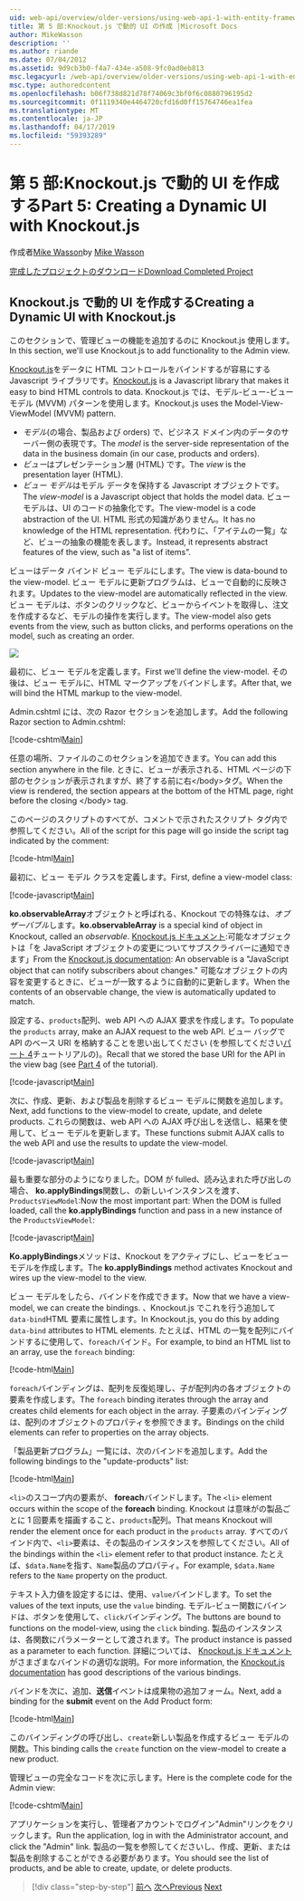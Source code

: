 ```yaml
---
uid: web-api/overview/older-versions/using-web-api-1-with-entity-framework-5/using-web-api-with-entity-framework-part-5
title: 第 5 部:Knockout.js で動的 UI の作成 |Microsoft Docs
author: MikeWasson
description: ''
ms.author: riande
ms.date: 07/04/2012
ms.assetid: 9d9cb3b0-f4a7-434e-a508-9fc0ad0eb813
msc.legacyurl: /web-api/overview/older-versions/using-web-api-1-with-entity-framework-5/using-web-api-with-entity-framework-part-5
msc.type: authoredcontent
ms.openlocfilehash: b06f738d821d78f74069c3bf0f6c0880796195d2
ms.sourcegitcommit: 0f1119340e4464720cfd16d0ff15764746ea1fea
ms.translationtype: MT
ms.contentlocale: ja-JP
ms.lasthandoff: 04/17/2019
ms.locfileid: "59393289"
---
```

# <a name="part-5-creating-a-dynamic-ui-with-knockoutjs"></a><span data-ttu-id="f3f99-102">第 5 部:Knockout.js で動的 UI を作成する</span><span class="sxs-lookup"><span data-stu-id="f3f99-102">Part 5: Creating a Dynamic UI with Knockout.js</span></span>

<span data-ttu-id="f3f99-103">作成者[Mike Wasson](https://github.com/MikeWasson)</span><span class="sxs-lookup"><span data-stu-id="f3f99-103">by [Mike Wasson](https://github.com/MikeWasson)</span></span>

[<span data-ttu-id="f3f99-104">完成したプロジェクトのダウンロード</span><span class="sxs-lookup"><span data-stu-id="f3f99-104">Download Completed Project</span></span>](http://code.msdn.microsoft.com/ASP-NET-Web-API-with-afa30545)

## <a name="creating-a-dynamic-ui-with-knockoutjs"></a><span data-ttu-id="f3f99-105">Knockout.js で動的 UI を作成する</span><span class="sxs-lookup"><span data-stu-id="f3f99-105">Creating a Dynamic UI with Knockout.js</span></span>

<span data-ttu-id="f3f99-106">このセクションで、管理ビューの機能を追加するのに Knockout.js 使用します。</span><span class="sxs-lookup"><span data-stu-id="f3f99-106">In this section, we'll use Knockout.js to add functionality to the Admin view.</span></span>

<span data-ttu-id="f3f99-107">[Knockout.js](http://knockoutjs.com/)をデータに HTML コントロールをバインドするが容易にする Javascript ライブラリです。</span><span class="sxs-lookup"><span data-stu-id="f3f99-107">[Knockout.js](http://knockoutjs.com/) is a Javascript library that makes it easy to bind HTML controls to data.</span></span> <span data-ttu-id="f3f99-108">Knockout.js では、モデル-ビュー-ビューモデル (MVVM) パターンを使用します。</span><span class="sxs-lookup"><span data-stu-id="f3f99-108">Knockout.js uses the Model-View-ViewModel (MVVM) pattern.</span></span>

- <span data-ttu-id="f3f99-109">*モデル*(の場合、製品および orders) で、ビジネス ドメイン内のデータのサーバー側の表現です。</span><span class="sxs-lookup"><span data-stu-id="f3f99-109">The *model* is the server-side representation of the data in the business domain (in our case, products and orders).</span></span>
- <span data-ttu-id="f3f99-110">*ビュー*はプレゼンテーション層 (HTML) です。</span><span class="sxs-lookup"><span data-stu-id="f3f99-110">The *view* is the presentation layer (HTML).</span></span>
- <span data-ttu-id="f3f99-111">*ビュー モデル*はモデル データを保持する Javascript オブジェクトです。</span><span class="sxs-lookup"><span data-stu-id="f3f99-111">The *view-model* is a Javascript object that holds the model data.</span></span> <span data-ttu-id="f3f99-112">ビュー モデルは、UI のコードの抽象化です。</span><span class="sxs-lookup"><span data-stu-id="f3f99-112">The view-model is a code abstraction of the UI.</span></span> <span data-ttu-id="f3f99-113">HTML 形式の知識がありません。</span><span class="sxs-lookup"><span data-stu-id="f3f99-113">It has no knowledge of the HTML representation.</span></span> <span data-ttu-id="f3f99-114">代わりに、「アイテムの一覧」など、ビューの抽象の機能を表します。</span><span class="sxs-lookup"><span data-stu-id="f3f99-114">Instead, it represents abstract features of the view, such as "a list of items".</span></span>

<span data-ttu-id="f3f99-115">ビューはデータ バインド ビュー モデルにします。</span><span class="sxs-lookup"><span data-stu-id="f3f99-115">The view is data-bound to the view-model.</span></span> <span data-ttu-id="f3f99-116">ビュー モデルに更新プログラムは、ビューで自動的に反映されます。</span><span class="sxs-lookup"><span data-stu-id="f3f99-116">Updates to the view-model are automatically reflected in the view.</span></span> <span data-ttu-id="f3f99-117">ビュー モデルは、ボタンのクリックなど、ビューからイベントを取得し、注文を作成するなど、モデルの操作を実行します。</span><span class="sxs-lookup"><span data-stu-id="f3f99-117">The view-model also gets events from the view, such as button clicks, and performs operations on the model, such as creating an order.</span></span>

![](using-web-api-with-entity-framework-part-5/_static/image1.png)

<span data-ttu-id="f3f99-118">最初に、ビュー モデルを定義します。</span><span class="sxs-lookup"><span data-stu-id="f3f99-118">First we'll define the view-model.</span></span> <span data-ttu-id="f3f99-119">その後は、ビュー モデルに、HTML マークアップをバインドします。</span><span class="sxs-lookup"><span data-stu-id="f3f99-119">After that, we will bind the HTML markup to the view-model.</span></span>

<span data-ttu-id="f3f99-120">Admin.cshtml には、次の Razor セクションを追加します。</span><span class="sxs-lookup"><span data-stu-id="f3f99-120">Add the following Razor section to Admin.cshtml:</span></span>

[!code-cshtml[Main](using-web-api-with-entity-framework-part-5/samples/sample1.cshtml)]

<span data-ttu-id="f3f99-121">任意の場所、ファイルのこのセクションを追加できます。</span><span class="sxs-lookup"><span data-stu-id="f3f99-121">You can add this section anywhere in the file.</span></span> <span data-ttu-id="f3f99-122">ときに、ビューが表示される、HTML ページの下部のセクションが表示されますが、終了する前に右&lt;/body&gt;タグ。</span><span class="sxs-lookup"><span data-stu-id="f3f99-122">When the view is rendered, the section appears at the bottom of the HTML page, right before the closing &lt;/body&gt; tag.</span></span>

<span data-ttu-id="f3f99-123">このページのスクリプトのすべてが、コメントで示されたスクリプト タグ内で参照してください。</span><span class="sxs-lookup"><span data-stu-id="f3f99-123">All of the script for this page will go inside the script tag indicated by the comment:</span></span>

[!code-html[Main](using-web-api-with-entity-framework-part-5/samples/sample2.html)]

<span data-ttu-id="f3f99-124">最初に、ビュー モデル クラスを定義します。</span><span class="sxs-lookup"><span data-stu-id="f3f99-124">First, define a view-model class:</span></span>

[!code-javascript[Main](using-web-api-with-entity-framework-part-5/samples/sample3.js)]

<span data-ttu-id="f3f99-125">**ko.observableArray**オブジェクトと呼ばれる、Knockout での特殊なは、*オブザーバブル*します。</span><span class="sxs-lookup"><span data-stu-id="f3f99-125">**ko.observableArray** is a special kind of object in Knockout, called an *observable*.</span></span> <span data-ttu-id="f3f99-126">[Knockout.js ドキュメント](http://knockoutjs.com/documentation/observables.html):可能なオブジェクトは「を JavaScript オブジェクトの変更についてサブスクライバーに通知できます」</span><span class="sxs-lookup"><span data-stu-id="f3f99-126">From the [Knockout.js documentation](http://knockoutjs.com/documentation/observables.html): An observable is a "JavaScript object that can notify subscribers about changes."</span></span> <span data-ttu-id="f3f99-127">可能なオブジェクトの内容を変更するときに、ビューが一致するように自動的に更新します。</span><span class="sxs-lookup"><span data-stu-id="f3f99-127">When the contents of an observable change, the view is automatically updated to match.</span></span>

<span data-ttu-id="f3f99-128">設定する、`products`配列、web API への AJAX 要求を作成します。</span><span class="sxs-lookup"><span data-stu-id="f3f99-128">To populate the `products` array, make an AJAX request to the web API.</span></span> <span data-ttu-id="f3f99-129">ビュー バッグで API のベース URI を格納することを思い出してください (を参照してください[パート 4](using-web-api-with-entity-framework-part-4.md)チュートリアルの)。</span><span class="sxs-lookup"><span data-stu-id="f3f99-129">Recall that we stored the base URI for the API in the view bag (see [Part 4](using-web-api-with-entity-framework-part-4.md) of the tutorial).</span></span>

[!code-javascript[Main](using-web-api-with-entity-framework-part-5/samples/sample4.js?highlight=5)]

<span data-ttu-id="f3f99-130">次に、作成、更新、および製品を削除するビュー モデルに関数を追加します。</span><span class="sxs-lookup"><span data-stu-id="f3f99-130">Next, add functions to the view-model to create, update, and delete products.</span></span> <span data-ttu-id="f3f99-131">これらの関数は、web API への AJAX 呼び出しを送信し、結果を使用して、ビュー モデルを更新します。</span><span class="sxs-lookup"><span data-stu-id="f3f99-131">These functions submit AJAX calls to the web API and use the results to update the view-model.</span></span>

[!code-javascript[Main](using-web-api-with-entity-framework-part-5/samples/sample5.js?highlight=7)]

<span data-ttu-id="f3f99-132">最も重要な部分のようになりました。DOM が fulled、読み込まれた呼び出しの場合、 **ko.applyBindings**関数し、の新しいインスタンスを渡す、 `ProductsViewModel`:</span><span class="sxs-lookup"><span data-stu-id="f3f99-132">Now the most important part: When the DOM is fulled loaded, call the **ko.applyBindings** function and pass in a new instance of the `ProductsViewModel`:</span></span>

[!code-javascript[Main](using-web-api-with-entity-framework-part-5/samples/sample6.js)]

<span data-ttu-id="f3f99-133">**Ko.applyBindings**メソッドは、Knockout をアクティブにし、ビューをビュー モデルを作成します。</span><span class="sxs-lookup"><span data-stu-id="f3f99-133">The **ko.applyBindings** method activates Knockout and wires up the view-model to the view.</span></span>

<span data-ttu-id="f3f99-134">ビュー モデルをしたら、バインドを作成できます。</span><span class="sxs-lookup"><span data-stu-id="f3f99-134">Now that we have a view-model, we can create the bindings.</span></span> <span data-ttu-id="f3f99-135">、Knockout.js でこれを行う追加して`data-bind`HTML 要素に属性します。</span><span class="sxs-lookup"><span data-stu-id="f3f99-135">In Knockout.js, you do this by adding `data-bind` attributes to HTML elements.</span></span> <span data-ttu-id="f3f99-136">たとえば、HTML の一覧を配列にバインドするに使用して、`foreach`バインド。</span><span class="sxs-lookup"><span data-stu-id="f3f99-136">For example, to bind an HTML list to an array, use the `foreach` binding:</span></span>

[!code-html[Main](using-web-api-with-entity-framework-part-5/samples/sample7.html?highlight=1)]

<span data-ttu-id="f3f99-137">`foreach`バインディングは、配列を反復処理し、子が配列内の各オブジェクトの要素を作成します。</span><span class="sxs-lookup"><span data-stu-id="f3f99-137">The `foreach` binding iterates through the array and creates child elements for each object in the array.</span></span> <span data-ttu-id="f3f99-138">子要素のバインディングは、配列のオブジェクトのプロパティを参照できます。</span><span class="sxs-lookup"><span data-stu-id="f3f99-138">Bindings on the child elements can refer to properties on the array objects.</span></span>

<span data-ttu-id="f3f99-139">「製品更新プログラム」一覧には、次のバインドを追加します。</span><span class="sxs-lookup"><span data-stu-id="f3f99-139">Add the following bindings to the "update-products" list:</span></span>

[!code-html[Main](using-web-api-with-entity-framework-part-5/samples/sample8.html)]

<span data-ttu-id="f3f99-140">`<li>`のスコープ内の要素が、 **foreach**バインドします。</span><span class="sxs-lookup"><span data-stu-id="f3f99-140">The `<li>` element occurs within the scope of the **foreach** binding.</span></span> <span data-ttu-id="f3f99-141">Knockout は意味がの製品ごとに 1 回要素を描画すること、`products`配列。</span><span class="sxs-lookup"><span data-stu-id="f3f99-141">That means Knockout will render the element once for each product in the `products` array.</span></span> <span data-ttu-id="f3f99-142">すべてのバインド内で、`<li>`要素は、その製品のインスタンスを参照してください。</span><span class="sxs-lookup"><span data-stu-id="f3f99-142">All of the bindings within the `<li>` element refer to that product instance.</span></span> <span data-ttu-id="f3f99-143">たとえば、`$data.Name`を指す、`Name`製品のプロパティ。</span><span class="sxs-lookup"><span data-stu-id="f3f99-143">For example, `$data.Name` refers to the `Name` property on the product.</span></span>

<span data-ttu-id="f3f99-144">テキスト入力値を設定するには、使用、`value`バインドします。</span><span class="sxs-lookup"><span data-stu-id="f3f99-144">To set the values of the text inputs, use the `value` binding.</span></span> <span data-ttu-id="f3f99-145">モデル-ビュー関数にバインドは、ボタンを使用して、`click`バインディング。</span><span class="sxs-lookup"><span data-stu-id="f3f99-145">The buttons are bound to functions on the model-view, using the `click` binding.</span></span> <span data-ttu-id="f3f99-146">製品のインスタンスは、各関数にパラメーターとして渡されます。</span><span class="sxs-lookup"><span data-stu-id="f3f99-146">The product instance is passed as a parameter to each function.</span></span> <span data-ttu-id="f3f99-147">詳細については、 [Knockout.js ドキュメント](http://knockoutjs.com/documentation/observables.html)がさまざまなバインドの適切な説明。</span><span class="sxs-lookup"><span data-stu-id="f3f99-147">For more information, the [Knockout.js documentation](http://knockoutjs.com/documentation/observables.html) has good descriptions of the various bindings.</span></span>

<span data-ttu-id="f3f99-148">バインドを次に、追加、**送信**イベントは成果物の追加フォーム。</span><span class="sxs-lookup"><span data-stu-id="f3f99-148">Next, add a binding for the **submit** event on the Add Product form:</span></span>

[!code-html[Main](using-web-api-with-entity-framework-part-5/samples/sample9.html)]

<span data-ttu-id="f3f99-149">このバインディングの呼び出し、`create`新しい製品を作成するビュー モデルの関数。</span><span class="sxs-lookup"><span data-stu-id="f3f99-149">This binding calls the `create` function on the view-model to create a new product.</span></span>

<span data-ttu-id="f3f99-150">管理ビューの完全なコードを次に示します。</span><span class="sxs-lookup"><span data-stu-id="f3f99-150">Here is the complete code for the Admin view:</span></span>

[!code-cshtml[Main](using-web-api-with-entity-framework-part-5/samples/sample10.cshtml)]

<span data-ttu-id="f3f99-151">アプリケーションを実行し、管理者アカウントでログイン"Admin"リンクをクリックします。</span><span class="sxs-lookup"><span data-stu-id="f3f99-151">Run the application, log in with the Administrator account, and click the "Admin" link.</span></span> <span data-ttu-id="f3f99-152">製品の一覧を参照してくださいし、作成、更新、または製品を削除することができる必要があります。</span><span class="sxs-lookup"><span data-stu-id="f3f99-152">You should see the list of products, and be able to create, update, or delete products.</span></span>

> [!div class="step-by-step"]
> <span data-ttu-id="f3f99-153">[前へ](using-web-api-with-entity-framework-part-4.md)
> [次へ](using-web-api-with-entity-framework-part-6.md)</span><span class="sxs-lookup"><span data-stu-id="f3f99-153">[Previous](using-web-api-with-entity-framework-part-4.md)
[Next](using-web-api-with-entity-framework-part-6.md)</span></span>
